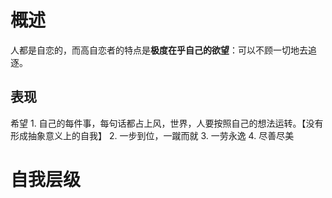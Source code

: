  # 概述
人都是自恋的，而高自恋者的特点是**极度在乎自己的欲望**：可以不顾一切地去追逐。
## 表现
希望
	1. 自己的每件事，每句话都占上风，世界，人要按照自己的想法运转。【没有形成抽象意义上的自我】
	2. 一步到位，一蹴而就
	3. 一劳永逸
	4. 尽善尽美

# 自我层级